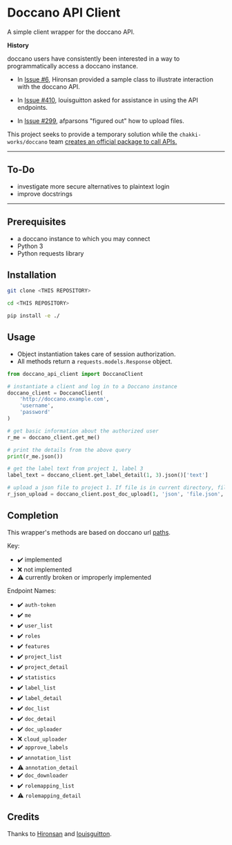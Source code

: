 # Doccano API Client

A simple client wrapper for the doccano API.

**History**

doccano users have consistently been interested in a way to programmatically access a doccano instance.

- In [Issue #6](https://github.com/chakki-works/doccano/issues/6#issuecomment-489924577), Hironsan provided a sample class to illustrate interaction with the doccano API. 

- In [Issue #410](https://github.com/chakki-works/doccano/issues/410), louisguitton asked for assistance in using the API endpoints.

- In [Issue #299](https://github.com/chakki-works/doccano/issues/299#issuecomment-555692983), afparsons "figured out" how to upload files.

This project seeks to provide a temporary solution while the `chakki-works/doccano` team [creates an official package to call APIs.](https://github.com/chakki-works/doccano/issues/299#issuecomment-557037552)

---

## To-Do

- investigate more secure alternatives to plaintext login
- improve docstrings
  
---

## Prerequisites
- a doccano instance to which you may connect
- Python 3
- Python requests library

## Installation

```bash
git clone <THIS REPOSITORY>

cd <THIS REPOSITORY>

pip install -e ./
```

## Usage

- Object instantiation takes care of session authorization.
- All methods return a `requests.models.Response` object.

```python
from doccano_api_client import DoccanoClient

# instantiate a client and log in to a Doccano instance
doccano_client = DoccanoClient(
    'http://doccano.example.com',
    'username',
    'password'
)

# get basic information about the authorized user
r_me = doccano_client.get_me()

# print the details from the above query
print(r_me.json())

# get the label text from project 1, label 3
label_text = doccano_client.get_label_detail(1, 3).json()['text']

# upload a json file to project 1. If file is in current directory, file_path is omittable
r_json_upload = doccano_client.post_doc_upload(1, 'json', 'file.json', '/path/to/file/without/filename/')
```

## Completion

This wrapper's methods are based on doccano url [paths](https://github.com/chakki-works/doccano/blob/master/app/api/urls.py).

Key:

- ✔️ implemented
- ❌ not implemented
- ⚠️ currently broken or improperly implemented

Endpoint Names:

- ✔️ `auth-token`
- ✔️ `me`
- ✔️ `user_list`
- ✔️ `roles`
- ✔️ `features`
- ✔️ `project_list`
- ✔️ `project_detail`
- ✔️ `statistics`
- ✔️ `label_list`
- ✔️ `label_detail`
- ✔️ `doc_list`
- ✔️ `doc_detail`
- ✔️ `doc_uploader`
- ❌ `cloud_uploader`
- ✔️ `approve_labels`
- ✔️ `annotation_list`
- ⚠️ `annotation_detail`
- ✔️ `doc_downloader`
- ✔️ `rolemapping_list`
- ⚠️ `rolemapping_detail`

## Credits

Thanks to [Hironsan](https://github.com/Hironsan) and [louisguitton](https://github.com/louisguitton).